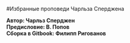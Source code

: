 #Избранные проповеди Чарльза Сперджена  

**Автор: Чарльз Сперджен  
Предисловие: В. Попов  
Сборка в Gitbook: Филипп Ригованов**
